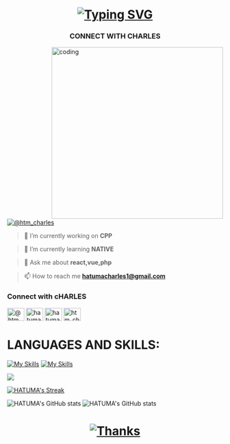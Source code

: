 <h1></h1>
<h1 align="center">
 <a href="https://git.io/typing-svg"><img src="https://readme-typing-svg.demolab.com?font=Fira+Code&pause=1000&random=false&width=435&lines=Hi+%F0%9F%91%8B%2C+I'm+Charles+HATUMA;Hi+%F0%9F%91%8B%2C+I'm++a+software+engineer+%F0%9F%91%A8%E2%80%8D%F0%9F%92%BB;Hi+%F0%9F%91%8B%2C+I'm++designer+%F0%9F%A7%91%E2%80%8D%F0%9F%8E%A8;Hi+%F0%9F%91%8B%2C+I'm++a+game+developer+%F0%9F%8E%AE;Connect+with+me" alt="Typing SVG" /></a>
</h1>
<h3 align="center">CONNECT WITH  CHARLES</h3>

<img align="right" alt="coding" width="400" src="https://i.pinimg.com/originals/81/17/8b/81178b47a8598f0c81c4799f2cdd4057.gif">

<p align="left"> <a href="https://www.instagram.com/htm_cha_le/" target="blank">
 <img src="https://img.shields.io/twitter/follow/htm_charles?logo=twitter&style=for-the-badge" alt="@htm_charles" /></a> </p>

>🔭 I’m currently working on **CPP**

>🌱 I’m currently learning **NATIVE**


>💬 Ask me about **react,vue,php**

>📫 How to reach me **hatumacharles1@gmail.com** 

<h3 align="left">Connect with cHARLES</h3>
<p align="left">
<a href="https://twitter.com/htm_charles" target="blank"><img align="center" src="https://raw.githubusercontent.com/rahuldkjain/github-profile-readme-generator/master/src/images/icons/Social/twitter.svg" alt="@htm_charles" height="30" width="40" /></a>
<a href="https://linkedin.com/in/hatuma charles" target="blank"><img align="center" src="https://raw.githubusercontent.com/rahuldkjain/github-profile-readme-generator/master/src/images/icons/Social/linked-in-alt.svg" alt="hatuma charles" height="30" width="40" /></a>
<a href="https://fb.com/hatuma charles" target="blank"><img align="center" src="https://raw.githubusercontent.com/rahuldkjain/github-profile-readme-generator/master/src/images/icons/Social/facebook.svg" alt="hatuma charles" height="30" width="40" /></a>
<a href="https://instagram.com/htm_cha_le" target="blank"><img align="center" src="https://raw.githubusercontent.com/rahuldkjain/github-profile-readme-generator/master/src/images/icons/Social/instagram.svg" alt="htm_cha_le" height="30" width="40" /></a>
</p>
<h1 align="left">LANGUAGES AND SKILLS:</h1>

[![My Skills](https://skillicons.dev/icons?i=aws,gcp,azure,react,vue,flutter&perline=3)](https://skillicons.dev)
[![My Skills](https://skillicons.dev/icons?i=java,kotlin,nodejs,figma&theme=light)](https://skillicons.dev)
<p>
  <a href="https://skillicons.dev">
    <img src="https://skillicons.dev/icons?i=git,kubernetes,docker,c,vim" />
  </a>
</p>

[![HATUMA's Streak](https://streak-stats.demolab.com/?user=htmcharles&theme=dark)](https://git.io/streak-stats)


![HATUMA's GitHub stats](https://github-readme-stats.vercel.app/api?username=htmcharles&show=reviews,discussions_started,discussions_answered,prs_merged,prs_merged_percentage&theme=dark)
![HATUMA's GitHub stats](https://github-readme-stats.vercel.app/api/top-langs/?username=htmcharles&theme=dark&hide=langs-count)
<h1></h1>
<h1 align="center">
 
[![Thanks](https://readme-typing-svg.demolab.com?font=Fira+Code&pause=1000&random=false&width=435&lines=Thank+you+for+connecting+with+Charles+;Connect+with+Charles)](https://git.io/typing-svg)
</h1>
